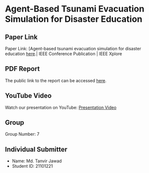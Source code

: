 
# Agent-Based Tsunami Evacuation Simulation for Disaster Education

## Paper Link
Paper Link: [Agent-based tsunami evacuation simulation for disaster education [here](https://ieeexplore.ieee.org/document/6588087).| IEEE Conference Publication | IEEE Xplore

## PDF Report
The public link to the report can be accessed [here](https://docs.google.com/document/d/1GAmikrzqY8WDfR39DW29vciIrErhWvx2jTeK9DOgEOg/edit).

## YouTube Video
Watch our presentation on YouTube: [Presentation Video](<URL_OF_YOUTUBE_VIDEO>)

## Group
Group Number: 7

## Individual Submitter
- Name: Md. Tanvir Jawad
- Student ID: 21101221
